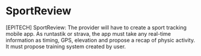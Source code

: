 # SportReview
[EPITECH] SportReview: The provider will have to create a sport tracking mobile app. As runtastik or strava, the app must take any real-time information as timing, GPS, elevation and propose a recap of physic activity. It must propose training system created by user.
